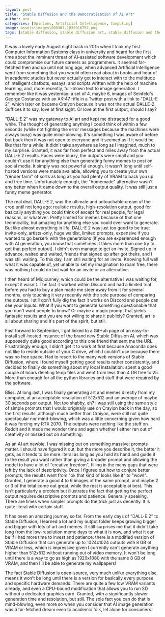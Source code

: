 ```yaml
---
layout: post
title: "Stable Diffusion and the Democratization of AI Art"
author: ara
categories: [Opinions, Artificial Intelligence, Computing]
image: assets\images\000387.1035016757.png
tags: [stable diffusion, stable diffusion art, stable diffusion and the democratization of ai art, ai image generator, best image generator, featured]
---
```

It was a lovely early August night back in 2015 when I took my first Computer Information Systems class in university and heard for the first time about the imminent threat of AI-assisted software development which could compromise our future careers as programmers. It seemed far-fetched then and up until not long ago, when advanced Artificial Intelligence went from something that you would often read about in books and hear of in academic studies but never actually get to interact with to the multitude of intelligent chatbots, essays, and scripts written with the help of machine learning, and, more recently, full-blown text to image generation. I remember like it was yesterday: a set of 4, maybe 6, images of Seinfeld's George Costanza with an AK-47 rifle in a Twitter post with a link to "DALL-E 2", which later on became Craiyon because it was not the actual DALLE-2. Suffices it to say, love at first sight. Or love at the first output, should I say?

"DALL-E 2" was my gateway to AI art and kept me distracted for a good while. The thought of generating anything I could think of within a few seconds (while not fighting the error messages because the machines were always busy) was quite mind-blowing. It's something I was aware of before but back then it was not open to everyone and it seemed as if it would be like that for a while. It didn't take anywhere as long as I imagined, much to my surprise. Granted, it was far from perfect and miles away from the actual DALL-E 2 results. Faces were blurry, the outputs were small and you couldn't use it for anything else than generating funny memes to post on social media. It simply was not powerful enough. It wasn't long until self-hosted versions were made available, allowing you to create your own "render farm" of sorts as long as you had plenty of VRAM to back you up and free time. Unfortunately enough, the "homemade" alternative wasn't any better when it came down to the overall output quality. It was still just a funny meme generator.

The real deal, DALL-E 2, was the ultimate and untouchable cream of the crop until not long ago: realistic results, high-resolution output, good for basically anything you could think of except for real people, for legal reasons, or whatever. Pretty limited for memes because of that one technicality, but amazing for anything else you could ever want to generate. But like almost everything in life, DALL-E 2 was just too good to be true: invite-only, artists-only, huge waitlist, limited prompts, expensive if you wanted to go berserk with the generations (if you are experienced enough with AI generation, you know that sometimes it takes more than one try to get that perfect output). I didn't even manage to get an invite. Signed up in advance, waited and waited, friends that signed up after got theirs, and I was still waiting. To this day, I am still waiting for an invite. Knowing full well what it was capable of, yet unable to set my imagination to roam free, there was nothing I could do but wait for an invite or an alternative.

I then heard of Midjourney, which could be the alternative I was waiting for, except it wasn't. The fact it worked within Discord and had a limited trial before you had to buy a plan made me steer away from it for several months, only touching it very recently with the sole purpose of comparing the outputs. I still don't fully dig the fact it works on Discord and people can see your inputs. What if you want to generate something questionable that you don't want people to know? Or maybe a magic prompt that yields fantastic results and you are not willing to share it publicly? Granted, art is all about sharing and it's part of the spirit, but still. 

Fast forward to September, I got linked to a GitHub page of an easy-to-install self-hosted instance of the brand new Stable Diffusion AI, which was supposedly quite good according to this one friend that sent me the URL. Frustratingly enough, I didn't get it to work at first because Anaconda does not like to reside outside of your C drive, which I couldn't use because there was no free space. Had to resort to the many web versions of Stable Diffusion, where I found myself getting good results rather consistently, and decided to finally do something about my local installation: spent a good couple of hours deleting temp files and went from less than 4 GB free to 25. More than enough for all the python libraries and stuff that were required by the software. 

Bliss. At long last, I was finally generating art and memes directly from my computer, at an acceptable resolution of 512x512 and an average of maybe 30 seconds per output. Not too shabby, eh? I was still using the same style of simple prompts that I would originally use on Crayion back in the day, so the first results, although much better than Craiyon, were still not quite spectacular nor mind-blowing, which was a little concerning given how hard it was forcing my RTX 2070. The outputs were nothing like the stuff on Reddit and it made me wonder time and again whether I either ran out of creativity or missed out on something. 

As an AI art newbie, I was missing out on something massive: prompts matter. I should have figured it out, but the more you describe it, the better it gets, as it tends to be more literal as long as you hold its hand and guide it to the result you want rather than giving a broader prompt and allowing the model to have a lot of "creative freedom", filling in the many gaps that were left by the lack of descriptivity. Once I figured out how to conjure better prompts, the results went from "ok that kind of looks like it" to "wow!". Granted, I generate a good 4 to 6 images of the same prompt, and maybe 2 or 3 of the total come out great, while the rest is acceptable at best. This isn't particularly a problem but illustrates the fact that getting the perfect output requires descriptive prompts and patience. Generally speaking. There are times when simpler prompts do the trick just as decently. It is quite literal with certain stuff.

It has been an amazing journey so far. From the early days of "DALL-E 2" to Stable Diffusion, I learned a lot and my output folder keeps growing bigger and bigger with lots of art and memes. It still surprises me that it didn't take long from the low-resolution meme days to what it is now, and what it can be if I had more time to invest and patience: there is a modified version of Stable Diffusion that can generate up to 1024x1024 outputs with 8 GB of VRAM or less, which is impressive given I currently can't generate anything higher than 512x512 without running out of video memory. It won't be long until there is a way to go as high as 1920x1080 with the same 8 GB of VRAM, and then I'll be able to generate my wallpapers! 

The fact Stable Diffusion is open-source, very much unlike everything else, means it won't be long until there is a version for basically every purpose and specific hardware demands. There are quite a few low VRAM variants already, and even a CPU-bound modification that allows you to run SD without a dedicated graphics card. Granted, with a significantly slower generation time and resolution, but still. The sole fact you can do that is mind-blowing, even more so when you consider that AI image generation was a far-fetched dream even to academic folk, let alone for consumers.
